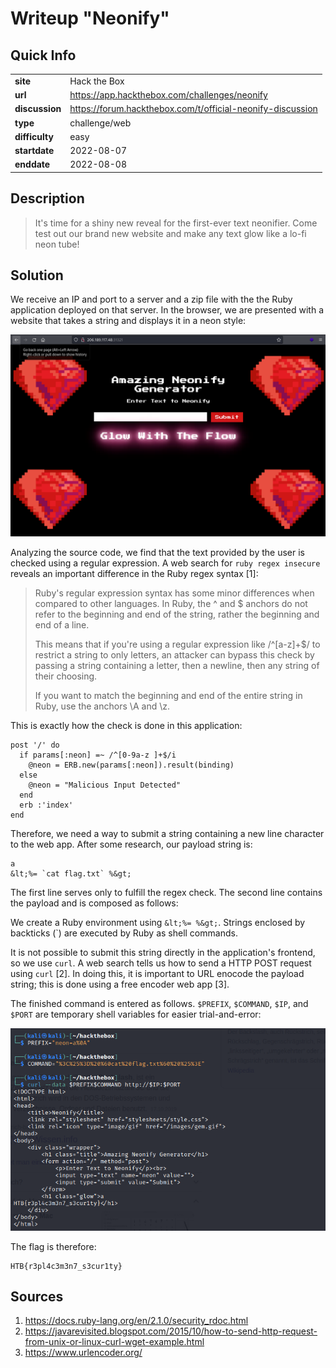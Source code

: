 # Writeup "Neonify"

## Quick Info

<table>
	<tr><td><b>site</b></td><td>Hack the Box</td></tr>
	<tr><td><b>url</b></td><td><a href="https://app.hackthebox.com/challenges/neonify">https://app.hackthebox.com/challenges/neonify</a></td></tr>
	<tr><td><b>discussion</b></td><td><a href="https://forum.hackthebox.com/t/official-neonify-discussion">https://forum.hackthebox.com/t/official-neonify-discussion</a></td></tr>
	<tr><td><b>type</b></td><td>challenge/web</td></tr>
	<tr><td><b>difficulty&nbsp;&nbsp;&nbsp;</b></td><td>easy</td></tr>
	<tr><td><b>startdate</b></td><td>2022-08-07</td></tr>
	<tr><td><b>enddate</b></td><td>2022-08-08</td></tr>
</table>

## Description

> It's time for a shiny new reveal for the first-ever text neonifier. Come test out our brand new website and make any text glow like a lo-fi neon tube!

## Solution

We receive an IP and port to a server and a zip file with the the Ruby application deployed on that server. In the browser, we are presented with a website that takes a string and displays it in a neon style:

<p align="center">
   <img src="includes/neonify-01.png" />
</p>

Analyzing the source code, we find that the text provided by the user is checked using a regular expression. A web search for `ruby regex insecure` reveals an important difference in the Ruby regex syntax [1]:

> Ruby's regular expression syntax has some minor differences when compared to other languages. In Ruby, the ^ and $ anchors do not refer to the beginning and end of the string, rather the beginning and end of a line.
> 
> This means that if you're using a regular expression like /^[a-z]+$/ to restrict a string to only letters, an attacker can bypass this check by passing a string containing a letter, then a newline, then any string of their choosing.
> 
> If you want to match the beginning and end of the entire string in Ruby, use the anchors \A and \z.

This is exactly how the check is done in this application:

```
post '/' do
  if params[:neon] =~ /^[0-9a-z ]+$/i
    @neon = ERB.new(params[:neon]).result(binding)
  else
    @neon = "Malicious Input Detected"
  end
  erb :'index'
end
```

Therefore, we need a way to submit a string containing a new line character to the web app. After some research, our payload string is:

```
a
&lt;%= `cat flag.txt` %&gt;
```

The first line serves only to fulfill the regex check. The second line contains the payload and is composed as follows:

We create a Ruby environment using `&lt;%= %&gt;`.
Strings enclosed by backticks (\`) are executed by Ruby as shell commands.

It is not possible to submit this string directly in the application's frontend, so we use `curl`. A web search tells us how to send a HTTP POST request using `curl` [2]. In doing this, it is important to URL enocode the payload string; this is done using a free encoder web app [3].

The finished command is entered as follows. `$PREFIX`, `$COMMAND`, `$IP`, and `$PORT` are temporary shell variables for easier trial-and-error:

<p align="center">
   <img src="includes/neonify-02.png" />
</p>

The flag is therefore:

```
HTB{r3pl4c3m3n7_s3cur1ty}
```

## Sources

1. https://docs.ruby-lang.org/en/2.1.0/security_rdoc.html
2. https://javarevisited.blogspot.com/2015/10/how-to-send-http-request-from-unix-or-linux-curl-wget-example.html
3. https://www.urlencoder.org/
